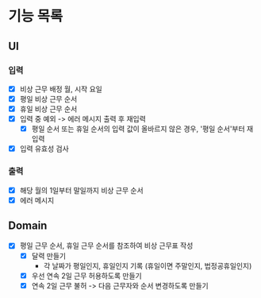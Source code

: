 # 기능 목록

## UI

### 입력

- [x] 비상 근무 배정 월, 시작 요일
- [x] 평일 비상 근무 순서
- [x] 휴일 비상 근무 순서
- [x] 입력 중 예외 -> 에러 메시지 출력 후 재입력
  - [x] 평일 순서 또는 휴일 순서의 입력 값이 올바르지 않은 경우, '평일 순서'부터 재입력
- [x] 입력 유효성 검사

### 출력

- [x] 해당 월의 1일부터 말일까지 비상 근무 순서
- [x] 에러 메시지

## Domain

- [x] 평일 근무 순서, 휴일 근무 순서를 참조하여 비상 근무표 작성
  - [x] 달력 만들기
    - 각 날짜가 평일인지, 휴일인지 기록 (휴일이면 주말인지, 법정공휴일인지)
  - [x] 우선 연속 2일 근무 허용하도록 만들기
  - [x] 연속 2일 근무 불허 -> 다음 근무자와 순서 변경하도록 만들기
